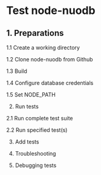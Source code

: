 # Test node-nuodb

## 1. Preparations

1.1 Create a working directory

1.2 Clone node-nuodb from Github

1.3 Build

1.4 Configure database credentials

1.5 Set NODE_PATH

2. Run tests

2.1 Run complete test suite

2.2 Run specified test(s)

3. Add tests

4. Troubleshooting

5. Debugging tests
